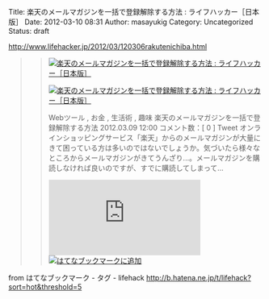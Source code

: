 Title: 楽天のメールマガジンを一括で登録解除する方法 : ライフハッカー［日本版］
Date: 2012-03-10 08:31
Author: masayukig
Category: Uncategorized
Status: draft

<http://www.lifehacker.jp/2012/03/120306rakutenichiba.html>  
  
  

> > ![](http://cdn-ak.favicon.st-hatena.com/?url=http%3A%2F%2Fwww.lifehacker.jp%2F)[楽天のメールマガジンを一括で登録解除する方法
> > :
> > ライフハッカー［日本版］](http://www.lifehacker.jp/2012/03/120306rakutenichiba.html)
> >
> > [![楽天のメールマガジンを一括で登録解除する方法 :
> > ライフハッカー［日本版］](http://cdn-ak.b.st-hatena.com/entryimage/84564833-1331267723.jpg "楽天のメールマガジンを一括で登録解除する方法 : ライフハッカー［日本版］")](http://www.lifehacker.jp/2012/03/120306rakutenichiba.html)
> >
> > Webツール , お金 , 生活術 , 趣味
> > 楽天のメールマガジンを一括で登録解除する方法 2012.03.09 12:00
> > コメント数：\[ 0 \] Tweet
> > オンラインショッピングサービス「楽天」からのメールマガジンが大量にきて困っている方は多いのではないでしょうか。気づいたら様々なところからメールマガジンがきてうんざり...。メールマガジンを購読しなければ良いのですが、すでに購読してしまって...
> >
> > [![はてなブックマーク - 楽天のメールマガジンを一括で登録解除する方法
> > :
> > ライフハッカー［日本版］](http://b.hatena.ne.jp/entry/image/http://www.lifehacker.jp/2012/03/120306rakutenichiba.html "はてなブックマーク - 楽天のメールマガジンを一括で登録解除する方法 : ライフハッカー［日本版］")](http://b.hatena.ne.jp/entry/http://www.lifehacker.jp/2012/03/120306rakutenichiba.html)
> > [![はてなブックマークに追加](http://b.hatena.ne.jp/images/append.gif "はてなブックマークに追加")](http://b.hatena.ne.jp/append?http://www.lifehacker.jp/2012/03/120306rakutenichiba.html)

  
  
from はてなブックマーク - タグ - lifehack
<http://b.hatena.ne.jp/t/lifehack?sort=hot&threshold=5>
